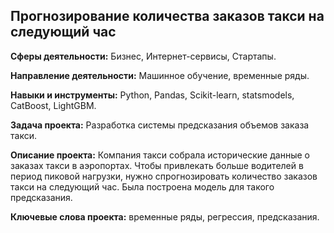 ## Прогнозирование количества заказов такси на следующий час

**Сферы деятельности:** Бизнес, Интернет-сервисы, Стартапы.

**Направление деятельности:** Машинное обучение, временные ряды.

**Навыки и инструменты:** Python, Pandas, Scikit-learn, statsmodels, CatBoost, LightGBM.

**Задача проекта:** Разработка системы предсказания объемов заказа такси.

**Описание проекта:** Компания такси собрала исторические данные о заказах такси в аэропортах. Чтобы привлекать больше водителей в период пиковой нагрузки, нужно спрогнозировать количество заказов такси на следующий час. Была построена модель для такого предсказания.

**Ключевые слова проекта:** временные ряды, регрессия, предсказания.